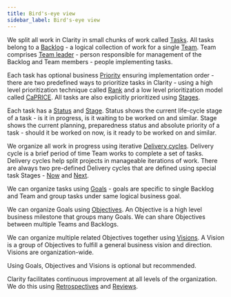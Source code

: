 ```yaml
---
title: Bird's-eye view
sidebar_label: Bird's-eye view
---
```


We split all work in Clarity in small chunks of work called [Tasks](concepts/tasks.md). All tasks belong to
a [Backlog](concepts/backlog.md) - a logical collection of work for a single [Team](concepts/team.md). Team
comprises [Team leader](concepts/team.md#team-leader) - person responsible for management of the Backlog and Team
members - people implementing tasks.

Each task has optional business [Priority](concepts/prioritization.md) ensuring implementation order - there are two
predefined ways to prioritize tasks in Clarity - using a high level prioritization technique
called [Rank](concepts/prioritization.md#prioritization-using-rank) and a low level prioritization model
called [CaPRICE](concepts/prioritization.md#prioritization-using-caprice). All tasks are also explicitly prioritized
using [Stages](./concepts/task-stage.md).

Each task has a [Status](concepts/tasks.md#task-status) and [Stage](concepts/task-stage.md). Status shows the current
life-cycle stage of a task - is it in progress, is it waiting to be worked on and similar. Stage shows the current
planning, preparedness status and absolute priority of a task - should it be worked on now, is it ready to be worked on
and similar.

We organize all work in progress using iterative [Delivery cycles](concepts/delivery-cycle.md). Delivery cycle is a
brief period of time Team works to complete a set of tasks. Delivery cycles help split projects in manageable iterations
of work. There are always two pre-defined Delivery cycles that are defined using special task
Stages - [Now](concepts/task-stage.md#now) and [Next](concepts/task-stage.md#next).

We can organize tasks using [Goals](concepts/work-organization.md#goal) - goals are specific to single Backlog and Team
and group tasks under same logical business goal.

We can organize Goals using [Objectives](concepts/work-organization.md#objective). An Objective is a high level business
milestone that groups many Goals. We can share Objectives between multiple Teams and Backlogs.

We can organize multiple related Objectives together using [Visions](concepts/work-organization.md#vision). A Vision is
a group of Objectives to fulfill a general business vision and direction. Visions are organization-wide.

Using Goals, Objectives and Visions is optional but recommended.

Clarity facilitates continuous improvement at all levels of the organization. We do this
using [Retrospectives](concepts/routines.md#retrospective-routines) and [Reviews](concepts/routines.md#review-routines).
